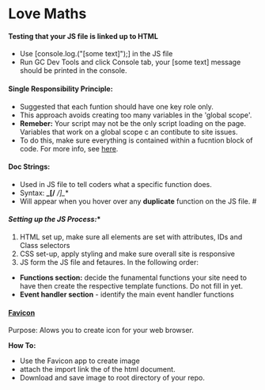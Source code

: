 # Love Maths 

#### Testing that your JS file is linked up to HTML
- Use [console.log.("[some text]");] in the JS file
- Run GC Dev Tools and click Console tab, your [some text] message should be printed in the console.


#### **Single Responsibility Principle:** 
- Suggested that each funtion should have one key role only. 
- This approach avoids creating too many variables in the 'global scope'.
- **Remeber:** Your script may not be the only script loading on the page. Variables that work on a global scope c an contibute to site issues. 
- To do this, make sure everything is contained within a fucntion block of code. For more info, see [here](https://learn.codeinstitute.net/courses/course-v1:CodeInstitute+LM101+2021_T1/courseware/2d651bf3f23e48aeb9b9218871912b2e/78f3c10a937c4fe09640c7c0098d16bd/?child=first).


#### **Doc Strings:**
- Used in JS file to tell coders what a specific function does. 
- Syntax:  **_[/** */]_**
-  Will appear when you hover over any **duplicate** function on the JS file. #


#### *Setting up the JS Process:** 

1. HTML set up, make sure all elements are set with attributes, IDs and Class selectors
2. CSS set-up, apply styling and make sure overall site is responsive
3. JS form the JS file and fetaures. In the following order: 
- **Functions section:** decide the funamental functions your site need to have then create the respective template functions. Do not fill in yet.
- **Event handler section** - identify the main event handler functions

#### **[Favicon](https://www.favicon.cc/)** 

Purpose: Alows you to create icon for your web browser.

**How To:**
- Use the Favicon app to create image
- attach the import link the **<head>** of the html document.
- Download and save image to root directory of your repo. 
